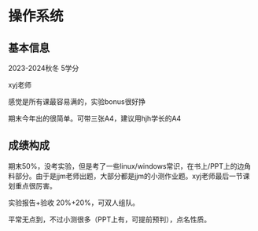 # 操作系统

## 基本信息

2023-2024秋冬 5学分

xyj老师

感觉是所有课最容易满的，实验bonus很好挣

期末今年出的很简单。可带三张A4，建议用hjh学长的A4

## 成绩构成

期末50%，没考实验，但是考了一些linux/windows常识，在书上/PPT上的边角料部分。由于是jjm老师出题，大部分都是jjm的小测作业题。xyj老师最后一节课划重点很厉害。

实验报告+验收 20%+20%，可双人组队。

平常无点到，不过小测很多（PPT上有，可提前预判），点名性质。